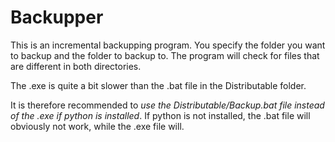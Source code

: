 # Backupper
This is an incremental backupping program.
You specify the folder you want to backup and the folder to backup to.
The program will check for files that are different in both directories.

The .exe is quite a bit slower than the .bat file in the Distributable folder.

It is therefore recommended to *use the Distributable/Backup.bat file instead of the .exe if python is installed*.
If python is not installed, the .bat file will obviously not work, while the .exe file will.